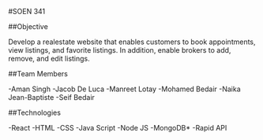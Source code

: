 #SOEN 341

##Objective

Develop a realestate website that enables customers to book appointments, view listings, and favorite listings. In addition, enable brokers to add, remove, and edit listings.

##Team Members

-Aman Singh
-Jacob De Luca
-Manreet Lotay
-Mohamed Bedair
-Naika Jean-Baptiste
-Seif Bedair

##Technologies

-React
-HTML
-CSS
-Java Script
-Node JS
-MongoDB*
-Rapid API

